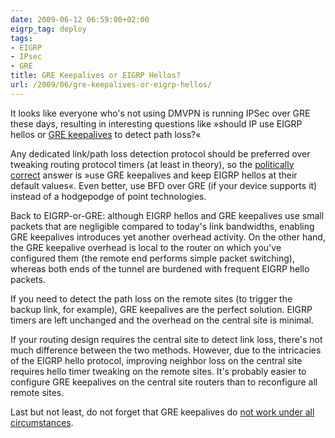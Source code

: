 ```yaml
---
date: 2009-06-12 06:59:00+02:00
eigrp_tag: deploy
tags:
- EIGRP
- IPsec
- GRE
title: GRE Keepalives or EIGRP Hellos?
url: /2009/06/gre-keepalives-or-eigrp-hellos/
---
```

It looks like everyone who's not using DMVPN is running IPSec over GRE these days, resulting in interesting questions like »should IP use EIGRP hellos or [GRE keepalives](/2007/10/gre-tunnel-keepalives/) to detect path loss?«

Any dedicated link/path loss detection protocol should be preferred over tweaking routing protocol timers (at least in theory), so the [politically correct](http://en.wikipedia.org/wiki/Political_correctness) answer is »use GRE keepalives and keep EIGRP hellos at their default values«. Even better, use BFD over GRE (if your device supports it) instead of a hodgepodge of point technologies.
<!--more-->
Back to EIGRP-or-GRE: although EIGRP hellos and GRE keepalives use small packets that are negligible compared to today's link bandwidths, enabling GRE keepalives introduces yet another overhead activity. On the other hand, the GRE keepalive overhead is local to the router on which you've configured them (the remote end performs simple packet switching), whereas both ends of the tunnel are burdened with frequent EIGRP hello packets.

If you need to detect the path loss on the remote sites (to trigger the backup link, for example), GRE keepalives are the perfect solution. EIGRP timers are left unchanged and the overhead on the central site is minimal.

If your routing design requires the central site to detect link loss, there's not much difference between the two methods. However, due to the intricacies of the EIGRP hello protocol, improving neighbor loss on the central site requires hello timer tweaking on the remote sites. It's probably easier to configure GRE keepalives on the central site routers than to reconfigure all remote sites.

Last but not least, do not forget that GRE keepalives do [not work under all circumstances](http://www.cisco.com/en/US/tech/tk827/tk369/technologies_tech_note09186a008048cffc.shtml).
